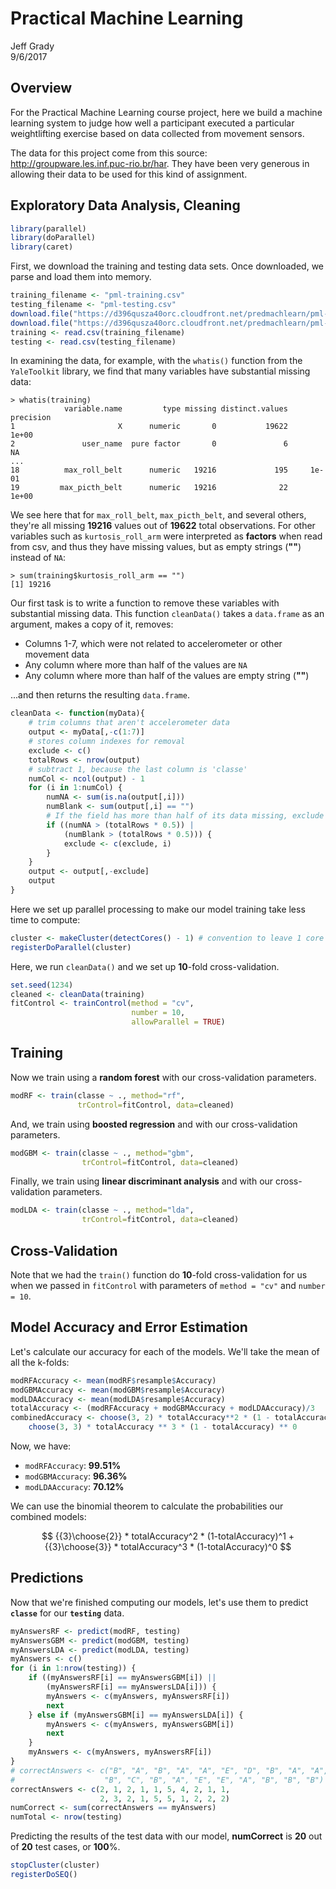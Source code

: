 # Practical Machine Learning
Jeff Grady  
9/6/2017  




## Overview

For the Practical Machine Learning course project, here we build a machine
learning system to judge how well a participant executed a particular
weightlifting exercise based on data collected from movement sensors.

The data for this project come from this source: http://groupware.les.inf.puc-rio.br/har.  They have been very generous in allowing their data to be used for this kind of assignment.

## Exploratory Data Analysis, Cleaning


```r
library(parallel)
library(doParallel)
library(caret)
```

First, we download the training and testing data sets.  Once downloaded, we
parse and load them into memory.


```r
training_filename <- "pml-training.csv"
testing_filename <- "pml-testing.csv"
download.file("https://d396qusza40orc.cloudfront.net/predmachlearn/pml-training.csv", destfile = training_filename)
download.file("https://d396qusza40orc.cloudfront.net/predmachlearn/pml-testing.csv", destfile = testing_filename)
training <- read.csv(training_filename)
testing <- read.csv(testing_filename)
```

In examining the data, for example, with the `whatis()` function from the `YaleToolkit` library, we find that many variables have substantial missing data:

```
> whatis(training)
            variable.name         type missing distinct.values precision
1                       X      numeric       0           19622     1e+00
2               user_name  pure factor       0               6        NA
...
18          max_roll_belt      numeric   19216             195     1e-01
19         max_picth_belt      numeric   19216              22     1e+00
```

We see here that for `max_roll_belt`, `max_picth_belt`, and several others,
they're all missing **19216** values out of **19622** total observations.  For
other variables such as `kurtosis_roll_arm` were interpreted as **factors** when read from csv, and thus they have missing values, but as empty strings
(**""**) instead of `NA`:

```
> sum(training$kurtosis_roll_arm == "")
[1] 19216
```

Our first task is to write a function to remove these variables with
substantial missing data.  This function `cleanData()` takes a `data.frame`
as an argument, makes a copy of it, removes:

* Columns 1-7, which were not related to accelerometer or other movement data
* Any column where more than half of the values are `NA`
* Any column where more than half of the values are empty string (**""**)

...and then returns the resulting `data.frame`.


```r
cleanData <- function(myData){
    # trim columns that aren't accelerometer data
    output <- myData[,-c(1:7)]
    # stores column indexes for removal
    exclude <- c()
    totalRows <- nrow(output)
    # subtract 1, because the last column is 'classe'
    numCol <- ncol(output) - 1
    for (i in 1:numCol) {
        numNA <- sum(is.na(output[,i]))
        numBlank <- sum(output[,i] == "")
        # If the field has more than half of its data missing, exclude it.
        if ((numNA > (totalRows * 0.5)) |
            (numBlank > (totalRows * 0.5))) {
            exclude <- c(exclude, i)
        }
    }
    output <- output[,-exclude]
    output
}
```

Here we set up parallel processing to make our model training take less 
time to compute:


```r
cluster <- makeCluster(detectCores() - 1) # convention to leave 1 core for OS
registerDoParallel(cluster)
```
    
Here, we run `cleanData()` and we set up **10**-fold cross-validation.


```r
set.seed(1234)
cleaned <- cleanData(training)
fitControl <- trainControl(method = "cv",
                           number = 10,
                           allowParallel = TRUE)
```

## Training

Now we train using a **random forest** with our cross-validation parameters.


```r
modRF <- train(classe ~ ., method="rf",
               trControl=fitControl, data=cleaned)
```

And, we train using **boosted regression** and with our cross-validation parameters.


```r
modGBM <- train(classe ~ ., method="gbm",
                trControl=fitControl, data=cleaned)
```

Finally, we train using **linear discriminant analysis** and with our cross-validation parameters.


```r
modLDA <- train(classe ~ ., method="lda",
                trControl=fitControl, data=cleaned)
```

## Cross-Validation

Note that we had the `train()` function do **10**-fold cross-validation for
us when we passed in `fitControl` with parameters of `method = "cv"` and
`number = 10`.

## Model Accuracy and Error Estimation

Let's calculate our accuracy for each of the models.  We'll take the mean
of all the k-folds:


```r
modRFAccuracy <- mean(modRF$resample$Accuracy)
modGBMAccuracy <- mean(modGBM$resample$Accuracy)
modLDAAccuracy <- mean(modLDA$resample$Accuracy)
totalAccuracy <- (modRFAccuracy + modGBMAccuracy + modLDAAccuracy)/3
combinedAccuracy <- choose(3, 2) * totalAccuracy**2 * (1 - totalAccuracy)**1 +
    choose(3, 3) * totalAccuracy ** 3 * (1 - totalAccuracy) ** 0
```

Now, we have:

* `modRFAccuracy`: **99.51%**
* `modGBMAccuracy`: **96.36%**
* `modLDAAccuracy`: **70.12%**

We can use the binomial theorem to calculate the probabilities our combined
models:

$$
{{3}\choose{2}} * totalAccuracy^2 * (1-totalAccuracy)^1 + {{3}\choose{3}} *
totalAccuracy^3 * (1-totalAccuracy)^0
$$

## Predictions

Now that we're finished computing our models, let's use them to predict
**`classe`** for our **`testing`** data.


```r
myAnswersRF <- predict(modRF, testing)
myAnswersGBM <- predict(modGBM, testing)
myAnswersLDA <- predict(modLDA, testing)
myAnswers <- c()
for (i in 1:nrow(testing)) {
    if ((myAnswersRF[i] == myAnswersGBM[i]) ||
        (myAnswersRF[i] == myAnswersLDA[i])) {
        myAnswers <- c(myAnswers, myAnswersRF[i])
        next
    } else if (myAnswersGBM[i] == myAnswersLDA[i]) {
        myAnswers <- c(myAnswers, myAnswersGBM[i])
        next
    }
    myAnswers <- c(myAnswers, myAnswersRF[i])
}
# correctAnswers <- c("B", "A", "B", "A", "A", "E", "D", "B", "A", "A",
#                    "B", "C", "B", "A", "E", "E", "A", "B", "B", "B")
correctAnswers <- c(2, 1, 2, 1, 1, 5, 4, 2, 1, 1,
                    2, 3, 2, 1, 5, 5, 1, 2, 2, 2)
numCorrect <- sum(correctAnswers == myAnswers)
numTotal <- nrow(testing)
```

Predicting the results of the test data with our model, **numCorrect** is
**20** out of **20** test cases, or
**100**%.


```r
stopCluster(cluster)
registerDoSEQ()
```

